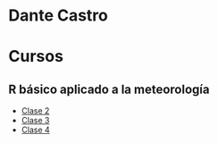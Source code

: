 # Dante Castro
# Cursos

## R básico aplicado a la meteorología

* [Clase 2](clase_2.html)
* [Clase 3](Clase_3/clase_3.html)
* [Clase 4](Clase_4/clase_4.html)